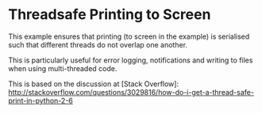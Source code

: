 # Threadsafe Printing to Screen
This example ensures that printing (to screen in the example) is serialised such that different threads do not overlap one another.

This is particularly useful for error logging, notifications and writing to files when using multi-threaded code.

This is based on the discussion at [Stack Overflow]: http://stackoverflow.com/questions/3029816/how-do-i-get-a-thread-safe-print-in-python-2-6